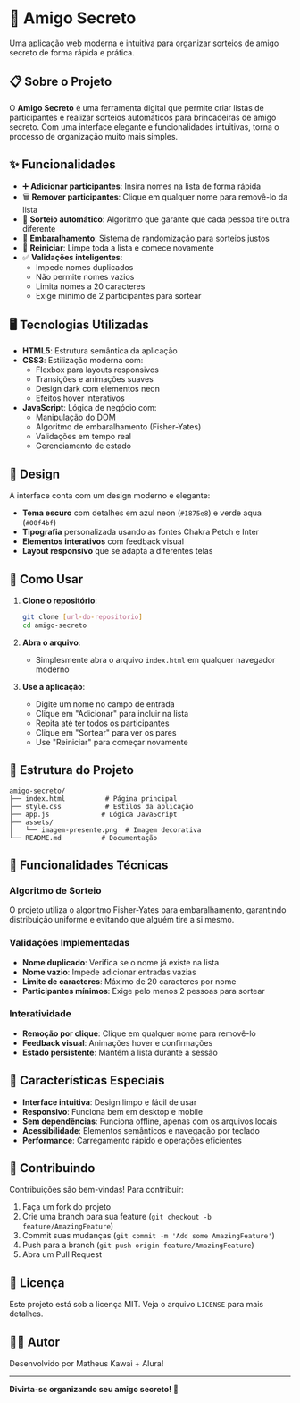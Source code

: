 # 🎁 Amigo Secreto

Uma aplicação web moderna e intuitiva para organizar sorteios de amigo secreto de forma rápida e prática.

## 📋 Sobre o Projeto

O **Amigo Secreto** é uma ferramenta digital que permite criar listas de participantes e realizar sorteios automáticos para brincadeiras de amigo secreto. Com uma interface elegante e funcionalidades intuitivas, torna o processo de organização muito mais simples.

## ✨ Funcionalidades

- ➕ **Adicionar participantes**: Insira nomes na lista de forma rápida
- 🗑️ **Remover participantes**: Clique em qualquer nome para removê-lo da lista
- 🎲 **Sorteio automático**: Algoritmo que garante que cada pessoa tire outra diferente
- 🔄 **Embaralhamento**: Sistema de randomização para sorteios justos
- 🧹 **Reiniciar**: Limpe toda a lista e comece novamente
- ✅ **Validações inteligentes**:
  - Impede nomes duplicados
  - Não permite nomes vazios
  - Limita nomes a 20 caracteres
  - Exige mínimo de 2 participantes para sortear

## 🖥️ Tecnologias Utilizadas

- **HTML5**: Estrutura semântica da aplicação
- **CSS3**: Estilização moderna com:
  - Flexbox para layouts responsivos
  - Transições e animações suaves
  - Design dark com elementos neon
  - Efeitos hover interativos
- **JavaScript**: Lógica de negócio com:
  - Manipulação do DOM
  - Algoritmo de embaralhamento (Fisher-Yates)
  - Validações em tempo real
  - Gerenciamento de estado

## 🎨 Design

A interface conta com um design moderno e elegante:
- **Tema escuro** com detalhes em azul neon (`#1875e8`) e verde aqua (`#00f4bf`)
- **Tipografia** personalizada usando as fontes Chakra Petch e Inter
- **Elementos interativos** com feedback visual
- **Layout responsivo** que se adapta a diferentes telas

## 🚀 Como Usar

1. **Clone o repositório**:
   ```bash
   git clone [url-do-repositorio]
   cd amigo-secreto
   ```

2. **Abra o arquivo**:
   - Simplesmente abra o arquivo `index.html` em qualquer navegador moderno

3. **Use a aplicação**:
   - Digite um nome no campo de entrada
   - Clique em "Adicionar" para incluir na lista
   - Repita até ter todos os participantes
   - Clique em "Sortear" para ver os pares
   - Use "Reiniciar" para começar novamente

## 📁 Estrutura do Projeto

```
amigo-secreto/
├── index.html          # Página principal
├── style.css           # Estilos da aplicação
├── app.js             # Lógica JavaScript
├── assets/
│   └── imagem-presente.png  # Imagem decorativa
└── README.md          # Documentação
```

## 🔧 Funcionalidades Técnicas

### Algoritmo de Sorteio
O projeto utiliza o algoritmo Fisher-Yates para embaralhamento, garantindo distribuição uniforme e evitando que alguém tire a si mesmo.

### Validações Implementadas
- **Nome duplicado**: Verifica se o nome já existe na lista
- **Nome vazio**: Impede adicionar entradas vazias
- **Limite de caracteres**: Máximo de 20 caracteres por nome
- **Participantes mínimos**: Exige pelo menos 2 pessoas para sortear

### Interatividade
- **Remoção por clique**: Clique em qualquer nome para removê-lo
- **Feedback visual**: Animações hover e confirmações
- **Estado persistente**: Mantém a lista durante a sessão

## 🌟 Características Especiais

- **Interface intuitiva**: Design limpo e fácil de usar
- **Responsivo**: Funciona bem em desktop e mobile
- **Sem dependências**: Funciona offline, apenas com os arquivos locais
- **Acessibilidade**: Elementos semânticos e navegação por teclado
- **Performance**: Carregamento rápido e operações eficientes

## 🤝 Contribuindo

Contribuições são bem-vindas! Para contribuir:

1. Faça um fork do projeto
2. Crie uma branch para sua feature (`git checkout -b feature/AmazingFeature`)
3. Commit suas mudanças (`git commit -m 'Add some AmazingFeature'`)
4. Push para a branch (`git push origin feature/AmazingFeature`)
5. Abra um Pull Request

## 📝 Licença

Este projeto está sob a licença MIT. Veja o arquivo `LICENSE` para mais detalhes.

## 👨‍💻 Autor

Desenvolvido por Matheus Kawai + Alura!

---

**Divirta-se organizando seu amigo secreto! 🎉**
